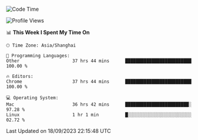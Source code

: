 <!--START_SECTION:waka-->
![Code Time](http://img.shields.io/badge/Code%20Time-1%2C270%20hrs%205%20mins-blue)

![Profile Views](http://img.shields.io/badge/Profile%20Views-1-blue)

📊 **This Week I Spent My Time On** 

```text
🕑︎ Time Zone: Asia/Shanghai

💬 Programming Languages: 
Other                    37 hrs 44 mins      █████████████████████████   100.00 % 

🔥 Editors: 
Chrome                   37 hrs 44 mins      █████████████████████████   100.00 % 

💻 Operating System: 
Mac                      36 hrs 42 mins      ████████████████████████░   97.28 % 
Linux                    1 hr 1 min          █░░░░░░░░░░░░░░░░░░░░░░░░   02.72 % 
```


 Last Updated on 18/09/2023 22:15:48 UTC
<!--END_SECTION:waka-->